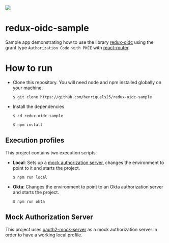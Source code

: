 ![](https://github.com/henriquels25/redux-oidc-sample/workflows/Test/badge.svg)

# redux-oidc-sample
Sample app demonstrating how to use the library [redux-oidc](https://github.com/maxmantz/redux-oidc) using the grant type `Authorization Code with PKCE` with [react-router](https://github.com/ReactTraining/react-router).

# How to run
* Clone this repository. You will need node and npm installed globally on your machine.

    `$ git clone https://github.com/henriquels25/redux-oidc-sample`

* Install the dependencies

    `$ cd redux-oidc-sample`

    `$ npm install`

## Execution profiles

This project contains two execution scripts:

* **Local**: Sets up a [mock authorization server](https://github.com/axa-group/oauth2-mock-server), changes the environment to point to it and starts the project.

    `$ npm run local`

* **Okta**: Changes the environment to point to an Okta authorization server and starts the project.

    `$ npm run okta`

## Mock Authorization Server
This project uses [oauth2-mock-server](https://github.com/axa-group/oauth2-mock-server) as a mock authorization server in order to have a working
local profile.    
